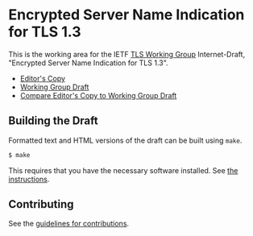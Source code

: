 # Encrypted Server Name Indication for TLS 1.3

This is the working area for the IETF [TLS Working Group](https://datatracker.ietf.org/wg/tls/documents/) Internet-Draft, "Encrypted Server Name Indication for TLS 1.3".

* [Editor's Copy](https://tlswg.github.io/draft-ietf-tls-esni/#go.draft-ietf-tls-esni.html)
* [Working Group Draft](https://tools.ietf.org/html/draft-ietf-tls-esni)
* [Compare Editor's Copy to Working Group Draft](https://tlswg.github.io/draft-ietf-tls-esni/#go.draft-ietf-tls-esni.diff)

## Building the Draft

Formatted text and HTML versions of the draft can be built using `make`.

```sh
$ make
```

This requires that you have the necessary software installed.  See
[the instructions](https://github.com/martinthomson/i-d-template/blob/master/doc/SETUP.md).


## Contributing

See the
[guidelines for contributions](https://github.com/tlswg/draft-ietf-tls-esni/blob/master/CONTRIBUTING.md).
